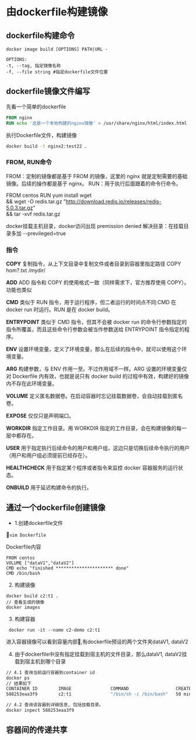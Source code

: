 # 由dockerfile构建镜像

## dockerfile构建命令

```
docker image build [OPTIONS] PATH|URL -

OPTIONS:
-t, --tag, 指定镜像名称
-f, --file string #指定dockerfile文件位置

```

## dockerfile镜像文件编写

先看一个简单的dockerfile
```dockerfile
FROM nginx
RUN echo '这是一个本地构建的nginx镜像' > /usr/share/nginx/html/index.html
```
执行Dockerfile文件，构建镜像
```bash
docker build -t nginx2:test22 .
```

### FROM, RUN命令
FROM：定制的镜像都是基于 FROM 的镜像，这里的 nginx 就是定制需要的基础镜像。后续的操作都是基于 nginx。
RUN：用于执行后面跟着的命令行命令。

FROM centos
RUN yum install wget \
    && wget -O redis.tar.gz "http://download.redis.io/releases/redis-5.0.3.tar.gz" \
    && tar -xvf redis.tar.gz


docker挂载主机目录，docker访问出现 premission denied
解决目录：在挂载目录多加 --previleged=true

### 指令
**COPY** 复制指令，从上下文目录中复制文件或者目录到容器里指定路径
COPY hom?.txt /mydir/

**ADD**
ADD 指令和 COPY 的使用格式一致（同样需求下，官方推荐使用 COPY）。功能也类似

**CMD**
类似于 RUN 指令，用于运行程序，但二者运行的时间点不同:CMD 在docker run 时运行。RUN 是在 docker build。

**ENTRYPOINT**
类似于 CMD 指令，但其不会被 docker run 的命令行参数指定的指令所覆盖，而且这些命令行参数会被当作参数送给 ENTRYPOINT 指令指定的程序。

**ENV**
设置环境变量，定义了环境变量，那么在后续的指令中，就可以使用这个环境变量。

**ARG**
构建参数，与 ENV 作用一至。不过作用域不一样。ARG 设置的环境变量仅对 Dockerfile 内有效，也就是说只有 docker build 的过程中有效，构建好的镜像内不存在此环境变量。

**VOLUME**
定义匿名数据卷。在启动容器时忘记挂载数据卷，会自动挂载到匿名卷。

**EXPOSE**
仅仅只是声明端口。

**WORKDIR**
指定工作目录。用 WORKDIR 指定的工作目录，会在构建镜像的每一层中都存在。

**USER**
用于指定执行后续命令的用户和用户组，这边只是切换后续命令执行的用户（用户和用户组必须提前已经存在）。

**HEALTHCHECK**
用于指定某个程序或者指令来监控 docker 容器服务的运行状态。

**ONBUILD**
用于延迟构建命令的执行。



## 通过一个dockerfile创建镜像
- 1.创建dockerfile文件

`
vim Dockerfile
`

Dockerfile内容
```
FROM centos
VOLUME ["dataV1","dataV2"]
CMD echo "finished ********************** done"
CMD /bin/bash
```

2. 构建镜像
```
docker build c2:t1 .
// 查看生成的镜像
docker images 
```

3. 构建容器

```
 docker run -it --name c2-demo c2:t1
```

进入容器镜像可以看到容量内部,有dockerfile预设的两个文件夹dataV1, dataV2

4. 由于dockerfile中没有指定挂载到宿主机的文件目录，那么dataV1, dataV2挂载到宿主机到哪个目录

```bash
// 4.1 查询当前运行容器到container id
docker ps 
// 结果如下
CONTAINER ID        IMAGE               COMMAND                  CREATED             STATUS              PORTS                NAMES
588253eaa3f9        c2:t1               "/bin/sh -c /bin/bash"   50 minutes ago      Up 50 minutes                            c2-demo

// 4.2 查询该容器到详细信息, 包括挂载目录。
docker inpect 588253eaa3f9
```

## 容器间的传递共享


